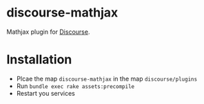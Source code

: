 discourse-mathjax
=================

Mathjax plugin for [Discourse](http://discourse.org).

Installation
============

* Plcae the map `discourse-mathjax` in the map `discourse/plugins`
* Run `bundle exec rake assets:precompile`
* Restart you services
